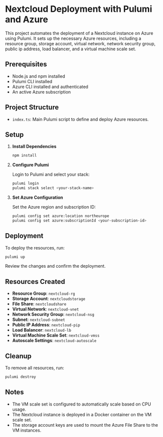 # Nextcloud Deployment with Pulumi and Azure

This project automates the deployment of a Nextcloud instance on Azure using Pulumi. It sets up the necessary Azure resources, including a resource group, storage account, virtual network, network security group, public ip address, load balancer, and a virtual machine scale set.

## Prerequisites

- Node.js and npm installed
- Pulumi CLI installed
- Azure CLI installed and authenticated
- An active Azure subscription

## Project Structure

- `index.ts`: Main Pulumi script to define and deploy Azure resources.

## Setup

1. **Install Dependencies**

   ```bash
   npm install
   ```

2. **Configure Pulumi**

   Login to Pulumi and select your stack:

   ```bash
   pulumi login
   pulumi stack select <your-stack-name>
   ```

3. **Set Azure Configuration**

   Set the Azure region and subscription ID:

   ```bash
   pulumi config set azure:location northeurope
   pulumi config set azure:subscriptionId <your-subscription-id>
   ```

## Deployment

To deploy the resources, run:

```bash
pulumi up
```

Review the changes and confirm the deployment.

## Resources Created

- **Resource Group**: `nextcloud-rg`
- **Storage Account**: `nextcloudstorage`
- **File Share**: `nextcloudshare`
- **Virtual Network**: `nextcloud-vnet`
- **Network Security Group**: `nextcloud-nsg`
- **Subnet**: `nextcloud-subnet`
- **Public IP Address**: `nextcloud-pip`
- **Load Balancer**: `nextcloud-lb`
- **Virtual Machine Scale Set**: `nextcloud-vmss`
- **Autoscale Settings**: `nextcloud-autoscale`

## Cleanup

To remove all resources, run:

```bash
pulumi destroy
```

## Notes

- The VM scale set is configured to automatically scale based on CPU usage.
- The Nextcloud instance is deployed in a Docker container on the VM scale set.
- The storage account keys are used to mount the Azure File Share to the VM instances.